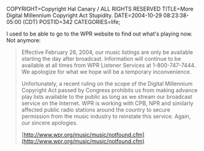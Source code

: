 COPYRIGHT=Copyright Hal Canary / ALL RIGHTS RESERVED
TITLE=More Digital Millennium Copyright Act Stupidity.
DATE=2004-10-29 08:23:38-05:00 (CDT)
POSTID=342
CATEGORIES=life;

I used to be able to go to the WPR website to find out what's playing now. Not anymore:

> Effective February 26, 2004, our music listings are only be available starting the day after broadcast. Information will continue to be available at all times from WPR Listener Services at 1-800-747-7444. We apologize for what we hope will be a temporary inconvenience.
> 
> Unfortunately, a recent ruling on the scope of the Digital Millennium Copyright Act passed by Congress prohibits us from making advance play lists available to the public as long as we stream our broadcast service on the Internet. WPR is working with CPB, NPR and similarly affected public radio stations around the country to secure permission from the music industry to reinstate this service. Again, our sincere apologies.
> 
> [http://www.wpr.org/music/music/notfound.cfm](http://www.wpr.org/music/music/notfound.cfm)
